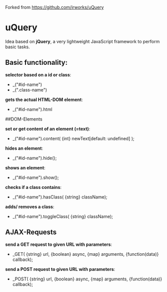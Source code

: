 Forked from https://github.com/irworks/uQuery

# uQuery
Idea based on **jQuery**, a very lightweight JavaScript framework to perform basic tasks.

## Basic functionality:

**selector based on a id or class**:
- _("#id-name")
- _(".class-name")

**gets the actual HTML-DOM element**:
- _("#id-name").html

##DOM-Elements

**set or get content of an element (=text)**:
- _("#id-name").content( {int} newText[default: undefined] );

**hides an element**:
- _("#id-name").hide();

**shows an element**:
 - _("#id-name").show();

**checks if a class contains**:
- _("#id-name").hasClass( {string} className);

**adds/ removes a class**:
- _("#id-name").toggleClass( {string} className);

## AJAX-Requests

**send a GET request to given URL with parameters**:  
- _GET( {string} url, {boolean} async, {map} arguments, {function(data)} callback);

**send a POST request to given URL with parameters**:
- _POST( {string} url, {boolean} async, {map} arguments, {function(data)} callback);
